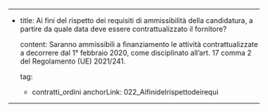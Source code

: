 ---
  - title: Ai fini del rispetto dei requisiti di ammissibilità della candidatura, a partire da quale data deve essere contrattualizzato il fornitore? 

    content: Saranno ammissibili a finanziamento le attività contrattualizzate a decorrere dal 1° febbraio 2020, come disciplinato all’art. 17 comma 2 del Regolamento (UE) 2021/241.

    tag:
      - contratti_ordini
    anchorLink: 022_Aifinidelrispettodeirequi
---